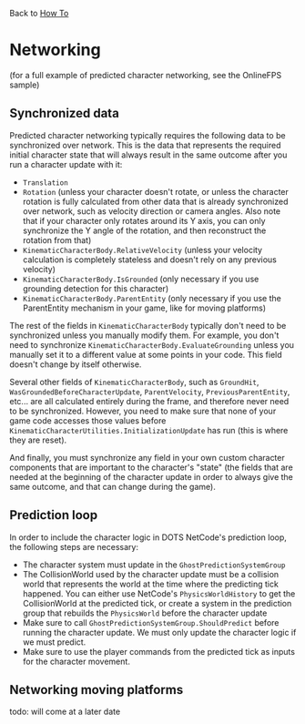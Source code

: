 Back to [How To](../how-to.md)

# Networking

(for a full example of predicted character networking, see the OnlineFPS sample)

## Synchronized data

Predicted character networking typically requires the following data to be synchronized over network. This is the data that represents the required initial character state that will always result in the same outcome after you run a character update with it:
* `Translation`
* `Rotation` (unless your character doesn't rotate, or unless the character rotation is fully calculated from other data that is already synchronized over network, such as velocity direction or camera angles. Also note that if your character only rotates around its Y axis, you can only synchronize the Y angle of the rotation, and then reconstruct the rotation from that)
* `KinematicCharacterBody.RelativeVelocity` (unless your velocity calculation is completely stateless and doesn't rely on any previous velocity)
* `KinematicCharacterBody.IsGrounded` (only necessary if you use grounding detection for this character)
* `KinematicCharacterBody.ParentEntity` (only necessary if you use the ParentEntity mechanism in your game, like for moving platforms)

The rest of the fields in `KinematicCharacterBody` typically don't need to be synchronized unless you manually modify them. For example, you don't need to synchronize `KinematicCharacterBody.EvaluateGrounding` unless you manually set it to a different value at some points in your code. This field doesn't change by itself otherwise.

Several other fields of `KinematicCharacterBody`, such as `GroundHit`, `WasGroundedBeforeCharacterUpdate`, `ParentVelocity`, `PreviousParentEntity`, etc... are all calculated entirely during the frame, and therefore never need to be synchronized. However, you need to make sure that none of your game code accesses those values before `KinematicCharacterUtilities.InitializationUpdate` has run (this is where they are reset).

And finally, you must synchronize any field in your own custom character components that are important to the character's "state" (the fields that are needed at the beginning of the character update in order to always give the same outcome, and that can change during the game).


## Prediction loop

In order to include the character logic in DOTS NetCode's prediction loop, the following steps are necessary:
* The character system must update in the `GhostPredictionSystemGroup`
* The CollisionWorld used by the character update must be a collision world that represents the world at the time where the predicting tick happened. You can either use NetCode's `PhysicsWorldHistory` to get the CollisionWorld at the predicted tick, or create a system in the prediction group that rebuilds the `PhysicsWorld` before the character update
* Make sure to call `GhostPredictionSystemGroup.ShouldPredict` before running the character update. We must only update the character logic if we must predict.
* Make sure to use the player commands from the predicted tick as inputs for the character movement.

## Networking moving platforms

todo: will come at a later date